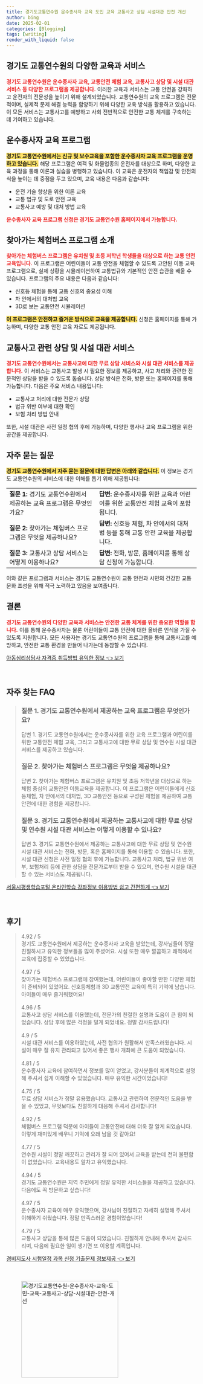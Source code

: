 ```yaml
---
title: 경기도교통연수원 운수종사자 교육 도민 교육 교통사고 상담 시설대관 안전 개선
author: bing
date: 2025-02-01
categories: [Blogging]
tags: [writing]
render_with_liquid: false
---
```



<h2 id='경기도-교통연수원-교육과-서비스'>경기도 교통연수원의 다양한 교육과 서비스</h2>

<p><b><span style="color: #ee2323;">경기도 교통연수원은 운수종사자 교육, 교통안전 체험 교육, 교통사고 상담 및 시설 대관 서비스 등 다양한 프로그램을 제공합니다.</span></b> 이러한 교육과 서비스는 교통 안전을 강화하고 운전자의 전문성을 높이기 위해 설계되었습니다. 교통연수원의 교육 프로그램은 전문적이며, 실제적 문제 해결 능력을 함양하기 위해 다양한 교육 방식을 활용하고 있습니다. 이 모든 서비스는 교통사고를 예방하고 사회 전반적으로 안전한 교통 체계를 구축하는 데 기여하고 있습니다.</p>

<h2 id='운수종사자-교육-프로그램'>운수종사자 교육 프로그램</h2>

<p><b><span style="background-color: #ffe066;">경기도 교통연수원에서는 신규 및 보수교육을 포함한 운수종사자 교육 프로그램을 운영하고 있습니다.</span></b> 해당 프로그램은 여객 및 화물업종의 운전자를 대상으로 하며, 다양한 교육 과정을 통해 이론과 실습을 병행하고 있습니다. 이 교육은 운전자의 책임감 및 안전의식을 높이는 데 중점을 두고 있으며, 교육 내용은 다음과 같습니다:</p>

<ul>
    <li>운전 기술 향상을 위한 이론 교육</li>
    <li>교통 법규 및 도로 안전 교육</li>
    <li>교통사고 예방 및 대처 방법 교육</li>
</ul>

<p><b><span style="color: #ee2323;">운수종사자 교육 프로그램 신청은 경기도 교통연수원 홈페이지에서 가능합니다.</span></b></p>

<h2 id='체험버스-프로그램-소개'>찾아가는 체험버스 프로그램 소개</h2>

<p><b><span style="color: #ee2323;">찾아가는 체험버스 프로그램은 유치원 및 초등 저학년 학생들을 대상으로 하는 교통 안전 교육입니다.</span></b> 이 프로그램은 어린이들이 교통 안전을 체험할 수 있도록 고안된 이동 교육 프로그램으로, 실제 상황을 시뮬레이션하여 교통법규와 기본적인 안전 습관을 배울 수 있습니다. 프로그램의 주요 내용은 다음과 같습니다:</p>

<ul>
    <li>신호등 체험을 통해 교통 신호의 중요성 이해</li>
    <li>차 안에서의 대처법 교육</li>
    <li>3D로 보는 교통안전 시뮬레이션</li>
</ul>

<p><b><span style="background-color: #ffe066;">이 프로그램은 안전하고 즐거운 방식으로 교육을 제공합니다.</span></b> 신청은 홈페이지를 통해 가능하며, 다양한 교통 안전 교육 자료도 제공됩니다.</p>

<h2 id='교통사고-상담-및-시설-대관'>교통사고 관련 상담 및 시설 대관 서비스</h2>

<p><b><span style="color: #ee2323;">경기도 교통연수원에서는 교통사고에 대한 무료 상담 서비스와 시설 대관 서비스를 제공합니다.</span></b> 이 서비스는 교통사고 발생 시 필요한 정보를 제공하고, 사고 처리와 관련한 전문적인 상담을 받을 수 있도록 돕습니다. 상담 방식은 전화, 방문 또는 홈페이지를 통해 가능합니다. 다음은 주요 서비스 내용입니다:</p>

<ul>
    <li>교통사고 처리에 대한 전문가 상담</li>
    <li>법규 위반 여부에 대한 확인</li>
    <li>보험 처리 방법 안내</li>
</ul>

<p>또한, 시설 대관은 사전 일정 협의 후에 가능하며, 다양한 행사나 교육 프로그램을 위한 공간을 제공합니다.</p>

<h2 id='자주-묻는-질문'>자주 묻는 질문</h2>

<p><b><span style="background-color: #ffe066;">경기도 교통연수원에서 자주 묻는 질문에 대한 답변은 아래와 같습니다.</span></b> 이 정보는 경기도 교통연수원의 서비스에 대한 이해를 돕기 위해 제공됩니다:</p>

<table>
    <tr>
        <td><b>질문 1:</b> 경기도 교통연수원에서 제공하는 교육 프로그램은 무엇인가요?</td>
        <td><b>답변:</b> 운수종사자를 위한 교육과 어린이를 위한 교통안전 체험 교육이 포함됩니다.</td>
    </tr>
    <tr>
        <td><b>질문 2:</b> 찾아가는 체험버스 프로그램은 무엇을 제공하나요?</td>
        <td><b>답변:</b> 신호등 체험, 차 안에서의 대처법 등을 통해 교통 안전 교육을 제공합니다.</td>
    </tr>
    <tr>
        <td><b>질문 3:</b> 교통사고 상담 서비스는 어떻게 이용하나요?</td>
        <td><b>답변:</b> 전화, 방문, 홈페이지를 통해 상담 신청이 가능합니다.</td>
    </tr>
</table>

<p>이와 같은 프로그램과 서비스는 경기도 교통연수원이 교통 안전과 시민의 건강한 교통 문화 조성을 위해 적극 노력하고 있음을 보여줍니다.</p>

<h2 id='결론'>결론</h2>

<p><b><span style="color: #ee2323;">경기도 교통연수원의 다양한 교육과 서비스는 안전한 교통 체계를 위한 중요한 역할을 합니다.</span></b> 이를 통해 운수종사자는 물론 어린이들이 교통 안전에 대한 올바른 인식을 가질 수 있도록 지원합니다. 모든 사용자는 경기도 교통연수원의 프로그램을 통해 교통사고를 예방하고, 안전한 교통 환경을 만들어 나가는데 동참할 수 있습니다.</p>


<p><a class="click-button" title="아동심리상담사 자격증 취득방법 유익한 정보" href="https://greenforu.github.io/posts/%EC%95%84%EB%8F%99%EC%8B%AC%EB%A6%AC%EC%83%81%EB%8B%B4%EC%82%AC-%EC%9E%90%EA%B2%A9%EC%A6%9D-%EC%B7%A8%EB%93%9D%EB%B0%A9%EB%B2%95-%EC%9C%A0%EC%9D%B5%ED%95%9C-%EC%A0%95%EB%B3%B4/" rel="dofollow">아동심리상담사 자격증 취득방법 유익한 정보 👈 보기</a></p><br>
<h2 id='자주_찾는_FAQ'>자주 찾는 FAQ</h2>
<div itemscope="" itemtype="https://schema.org/FAQPage"> 
<blockquote> 
<div itemscope="" itemprop="mainEntity" itemtype="https://schema.org/Question"> 
<h3 itemprop="name">질문 1. 경기도 교통연수원에서 제공하는 교육 프로그램은 무엇인가요?</h3> 
<div itemscope="" itemprop="acceptedAnswer" itemtype="https://schema.org/Answer"> 
<span itemprop="text"> 
<p>답변 1. 경기도 교통연수원에서는 운수종사자를 위한 교육 프로그램과 어린이를 위한 교통안전 체험 교육, 그리고 교통사고에 대한 무료 상담 및 연수원 시설 대관 서비스를 제공하고 있습니다.</p> 
</span> 
</div> 
</div> 

<div itemscope="" itemprop="mainEntity" itemtype="https://schema.org/Question"> 
<h3 itemprop="name">질문 2. 찾아가는 체험버스 프로그램은 무엇을 제공하나요?</h3> 
<div itemscope="" itemprop="acceptedAnswer" itemtype="https://schema.org/Answer"> 
<span itemprop="text"> 
<p>답변 2. 찾아가는 체험버스 프로그램은 유치원 및 초등 저학년을 대상으로 하는 체험 중심의 교통안전 이동교육을 제공합니다. 이 프로그램은 어린이들에게 신호등체험, 차 안에서의 대처법, 3D 교통안전 등으로 구성된 체험을 제공하여 교통안전에 대한 경험을 제공합니다.</p> 
</span> 
</div> 
</div> 

<div itemscope="" itemprop="mainEntity" itemtype="https://schema.org/Question"> 
<h3 itemprop="name">질문 3. 경기도 교통연수원에서 제공하는 교통사고에 대한 무료 상담 및 연수원 시설 대관 서비스는 어떻게 이용할 수 있나요?</h3> 
<div itemscope="" itemprop="acceptedAnswer" itemtype="https://schema.org/Answer"> 
<span itemprop="text"> 
<p>답변 3. 경기도 교통연수원에서 제공하는 교통사고에 대한 무료 상담 및 연수원 시설 대관 서비스는 전화, 방문, 혹은 홈페이지를 통해 이용할 수 있습니다. 또한, 시설 대관 신청은 사전 일정 협의 후에 가능합니다. 교통사고 처리, 법규 위반 여부, 보험처리 등에 관한 상담을 전문가로부터 받을 수 있으며, 연수원 시설을 대관할 수 있는 서비스도 제공됩니다.</p> 
</span> 
</div> 
</div> 
</blockquote> 
</div>
<p><a class="click-button" title="서울시평생학습포털 온라인학습 강좌정보 이용방법 쉽고 간편하게" href="https://greenforu.github.io/posts/%EC%84%9C%EC%9A%B8%EC%8B%9C%ED%8F%89%EC%83%9D%ED%95%99%EC%8A%B5%ED%8F%AC%ED%84%B8-%EC%98%A8%EB%9D%BC%EC%9D%B8%ED%95%99%EC%8A%B5-%EA%B0%95%EC%A2%8C%EC%A0%95%EB%B3%B4-%EC%9D%B4%EC%9A%A9%EB%B0%A9%EB%B2%95-%EC%89%BD%EA%B3%A0-%EA%B0%84%ED%8E%B8%ED%95%98%EA%B2%8C/" rel="dofollow">서울시평생학습포털 온라인학습 강좌정보 이용방법 쉽고 간편하게 👈 보기</a></p><br>
<h2 id='후기'>후기</h2>
<div itemscope itemtype="https://schema.org/Product">
  <blockquote>
  <div itemprop="review" itemscope itemtype="https://schema.org/Review">
      <div itemprop="reviewRating" itemscope itemtype="https://schema.org/Rating"> <span itemprop="ratingValue">4.92</span> / <span itemprop="bestRating">5</span> </div>
      <span itemprop="reviewBody">경기도 교통연수원에서 제공하는 운수종사자 교육을 받았는데, 강사님들이 정말 친절하시고 유익한 정보들을 많이 주셨어요. 시설 또한 매우 깔끔하고 쾌적해서 교육에 집중할 수 있었습니다.</span>
  </div>
  <br>
  <div itemprop="review" itemscope itemtype="https://schema.org/Review">
      <div itemprop="reviewRating" itemscope itemtype="https://schema.org/Rating"> <span itemprop="ratingValue">4.97</span> / <span itemprop="bestRating">5</span> </div>
      <span itemprop="reviewBody">찾아가는 체험버스 프로그램에 참여했는데, 어린이들이 좋아할 만한 다양한 체험이 준비되어 있었어요. 신호등체험과 3D 교통안전 교육이 특히 기억에 남습니다. 아이들이 매우 즐거워했어요!</span>
  </div>
  <br>
  <div itemprop="review" itemscope itemtype="https://schema.org/Review">
      <div itemprop="reviewRating" itemscope itemtype="https://schema.org/Rating"> <span itemprop="ratingValue">4.96</span> / <span itemprop="bestRating">5</span> </div>
      <span itemprop="reviewBody">교통사고 상담 서비스를 이용했는데, 전문가의 친절한 설명과 도움이 큰 힘이 되었습니다. 상담 후에 많은 걱정을 덜게 되었네요. 정말 감사드립니다!</span>
  </div>
  <br>
  <div itemprop="review" itemscope itemtype="https://schema.org/Review">
      <div itemprop="reviewRating" itemscope itemtype="https://schema.org/Rating"> <span itemprop="ratingValue">4.9</span> / <span itemprop="bestRating">5</span> </div>
      <span itemprop="reviewBody">시설 대관 서비스를 이용하였는데, 사전 협의가 원활해서 만족스러웠습니다. 시설이 매우 잘 유지 관리되고 있어서 좋은 행사 개최에 큰 도움이 되었습니다.</span>
  </div>
  <br>
  <div itemprop="review" itemscope itemtype="https://schema.org/Review">
      <div itemprop="reviewRating" itemscope itemtype="https://schema.org/Rating"> <span itemprop="ratingValue">4.81</span> / <span itemprop="bestRating">5</span> </div>
      <span itemprop="reviewBody">운수종사자 교육에 참여하면서 정보를 많이 얻었고, 강사분들이 체계적으로 설명해 주셔서 쉽게 이해할 수 있었습니다. 매우 유익한 시간이었습니다!</span>
  </div>
  <br>
  <div itemprop="review" itemscope itemtype="https://schema.org/Review">
      <div itemprop="reviewRating" itemscope itemtype="https://schema.org/Rating"> <span itemprop="ratingValue">4.75</span> / <span itemprop="bestRating">5</span> </div>
      <span itemprop="reviewBody">무료 상담 서비스가 정말 유용했습니다. 교통사고 관련하여 전문적인 도움을 받을 수 있었고, 무엇보다도 친절하게 대응해 주셔서 감사합니다!</span>
  </div>
  <br>
  <div itemprop="review" itemscope itemtype="https://schema.org/Review">
      <div itemprop="reviewRating" itemscope itemtype="https://schema.org/Rating"> <span itemprop="ratingValue">4.92</span> / <span itemprop="bestRating">5</span> </div>
      <span itemprop="reviewBody">체험버스 프로그램 덕분에 아이들이 교통안전에 대해 더욱 잘 알게 되었습니다. 이렇게 재미있게 배우니 기억에 오래 남을 것 같아요!</span>
  </div>
  <br>
  <div itemprop="review" itemscope itemtype="https://schema.org/Review">
      <div itemprop="reviewRating" itemscope itemtype="https://schema.org/Rating"> <span itemprop="ratingValue">4.77</span> / <span itemprop="bestRating">5</span> </div>
      <span itemprop="reviewBody">연수원 시설이 정말 깨끗하고 관리가 잘 되어 있어서 교육을 받는데 전혀 불편함이 없었습니다. 교육내용도 알차고 유익했습니다.</span>
  </div>
  <br>
  <div itemprop="review" itemscope itemtype="https://schema.org/Review">
      <div itemprop="reviewRating" itemscope itemtype="https://schema.org/Rating"> <span itemprop="ratingValue">4.94</span> / <span itemprop="bestRating">5</span> </div>
      <span itemprop="reviewBody">경기도 교통연수원은 지역 주민에게 정말 유익한 서비스들을 제공하고 있습니다. 다음에도 꼭 방문하고 싶습니다!</span>
  </div>
  <br>
  <div itemprop="review" itemscope itemtype="https://schema.org/Review">
      <div itemprop="reviewRating" itemscope itemtype="https://schema.org/Rating"> <span itemprop="ratingValue">4.97</span> / <span itemprop="bestRating">5</span> </div>
      <span itemprop="reviewBody">운수종사자 교육이 매우 유익했으며, 강사님이 친절하고 자세히 설명해 주셔서 이해하기 쉬웠습니다. 정말 만족스러운 경험이었습니다!</span>
  </div>
  <br>
  <div itemprop="review" itemscope itemtype="https://schema.org/Review">
      <div itemprop="reviewRating" itemscope itemtype="https://schema.org/Rating"> <span itemprop="ratingValue">4.79</span> / <span itemprop="bestRating">5</span> </div>
      <span itemprop="reviewBody">교통사고 상담을 통해 많은 도움이 되었습니다. 친절하게 안내해 주셔서 감사드리며, 다음에 필요한 일이 생기면 또 이용할 계획입니다.</span>
  </div>
  </blockquote>
</div>
<p><a class="click-button" title="경비지도사 시험일정 과목 신청 기출문제 정보제공" href="https://greenforu.github.io/posts/%EA%B2%BD%EB%B9%84%EC%A7%80%EB%8F%84%EC%82%AC-%EC%8B%9C%ED%97%98%EC%9D%BC%EC%A0%95-%EA%B3%BC%EB%AA%A9-%EC%8B%A0%EC%B2%AD-%EA%B8%B0%EC%B6%9C%EB%AC%B8%EC%A0%9C-%EC%A0%95%EB%B3%B4%EC%A0%9C%EA%B3%B5/" rel="dofollow">경비지도사 시험일정 과목 신청 기출문제 정보제공 👈 보기</a></p><br>
<figure class="image"><img src="https://greenforu.github.io/assets/img/thumbnail/경기도교통연수원-운수종사자-교육-도민-교육-교통사고-상담-시설대관-안전-개선.webp" alt="경기도교통연수원-운수종사자-교육-도민-교육-교통사고-상담-시설대관-안전-개선" width="256" height="256"></figure>